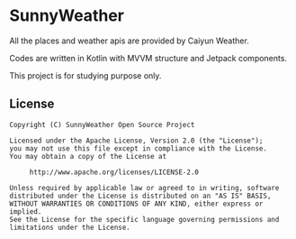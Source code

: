  # SunnyWeather

All the places and weather apis are provided by Caiyun Weather.

Codes are written in Kotlin with MVVM structure and Jetpack components.

This project is for studying purpose only.

## License
```
Copyright (C) SunnyWeather Open Source Project

Licensed under the Apache License, Version 2.0 (the "License");
you may not use this file except in compliance with the License.
You may obtain a copy of the License at

     http://www.apache.org/licenses/LICENSE-2.0

Unless required by applicable law or agreed to in writing, software
distributed under the License is distributed on an "AS IS" BASIS,
WITHOUT WARRANTIES OR CONDITIONS OF ANY KIND, either express or implied.
See the License for the specific language governing permissions and
limitations under the License.
